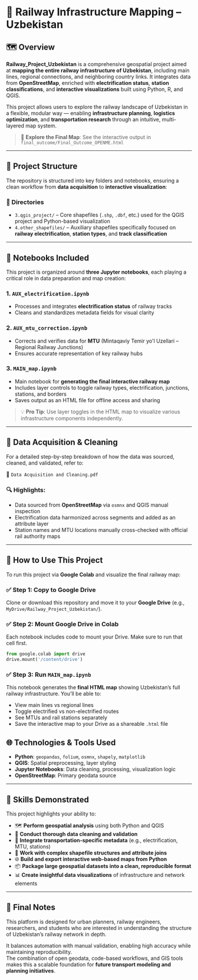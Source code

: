 # 🚆 Railway Infrastructure Mapping – Uzbekistan

## 🗺️ Overview

**Railway_Project_Uzbekistan** is a comprehensive geospatial project aimed at **mapping the entire railway infrastructure of Uzbekistan**, including main lines, regional connections, and neighboring country links. It integrates data from **OpenStreetMap**, enriched with **electrification status**, **station classifications**, and **interactive visualizations** built using Python, R, and QGIS.

This project allows users to explore the railway landscape of Uzbekistan in a flexible, modular way — enabling **infrastructure planning**, **logistics optimization**, and **transportation research** through an intuitive, multi-layered map system.

> 📍 **Explore the Final Map**: See the interactive output in `final_outcome/Final_Outcome_OPENME.html`

---

## 📂 Project Structure

The repository is structured into key folders and notebooks, ensuring a clean workflow from **data acquisition** to **interactive visualization**:

### 📁 Directories

- `3.qgis_project/` – Core shapefiles (`.shp`, `.dbf`, etc.) used for the QGIS project and Python-based visualization  
- `4.other_shapefiles/` – Auxiliary shapefiles specifically focused on **railway electrification**, **station types**, and **track classification**

---

## 📒 Notebooks Included

This project is organized around **three Jupyter notebooks**, each playing a critical role in data preparation and map creation:

### 1. `AUX_electrification.ipynb`
- Processes and integrates **electrification status** of railway tracks
- Cleans and standardizes metadata fields for visual clarity

### 2. `AUX_mtu_correction.ipynb`
- Corrects and verifies data for **MTU** (Mintaqaviy Temir yo'l Uzellari – Regional Railway Junctions)
- Ensures accurate representation of key railway hubs

### 3. `MAIN_map.ipynb`
- Main notebook for **generating the final interactive railway map**
- Includes layer controls to toggle railway types, electrification, junctions, stations, and borders
- Saves output as an HTML file for offline access and sharing

> 💡 **Pro Tip**: Use layer toggles in the HTML map to visualize various infrastructure components independently.

---

## 🧹 Data Acquisition & Cleaning

For a detailed step-by-step breakdown of how the data was sourced, cleaned, and validated, refer to:

📄 `Data Acquisition and Cleaning.pdf`

### 🔍 Highlights:

- Data sourced from **OpenStreetMap** via `osmnx` and QGIS manual inspection
- Electrification data harmonized across segments and added as an attribute layer
- Station names and MTU locations manually cross-checked with official rail authority maps

---

## 🚀 How to Use This Project

To run this project via **Google Colab** and visualize the final railway map:

### ✅ Step 1: Copy to Google Drive
Clone or download this repository and move it to your **Google Drive** (e.g., `MyDrive/Railway_Project_Uzbekistan/`).

### ✅ Step 2: Mount Google Drive in Colab
Each notebook includes code to mount your Drive. Make sure to run that cell first.


```python
from google.colab import drive
drive.mount('/content/drive')
```

### ✅ Step 3: Run `MAIN_map.ipynb`
This notebook generates the **final HTML map** showing Uzbekistan’s full railway infrastructure. You'll be able to:

- View main lines vs regional lines
- Toggle electrified vs non-electrified routes
- See MTUs and rail stations separately
- Save the interactive map to your Drive as a shareable `.html` file

## 🌐 Technologies & Tools Used

- **Python**: `geopandas`, `folium`, `osmnx`, `shapely`, `matplotlib`
- **QGIS**: Spatial preprocessing, layer styling  
- **Jupyter Notebooks**: Data cleaning, processing, visualization logic  
- **OpenStreetMap**: Primary geodata source

---

## 🧠 Skills Demonstrated

This project highlights your ability to:

- 🗺️ **Perform geospatial analysis** using both Python and QGIS  
- 🧹 **Conduct thorough data cleaning and validation**  
- 🚦 **Integrate transportation-specific metadata** (e.g., electrification, MTU, stations)  
- 🧩 **Work with complex shapefile structures and attribute joins**  
- 🌐 **Build and export interactive web-based maps from Python**  
- 📦 **Package large geospatial datasets into a clean, reproducible format**  
- 📊 **Create insightful data visualizations** of infrastructure and network elements

---

## 📝 Final Notes

This platform is designed for urban planners, railway engineers, researchers, and students who are interested in understanding the structure of Uzbekistan’s railway network in depth.

It balances automation with manual validation, enabling high accuracy while maintaining reproducibility.  
The combination of open geodata, code-based workflows, and GIS tools makes this a scalable foundation for **future transport modeling and planning initiatives**.
